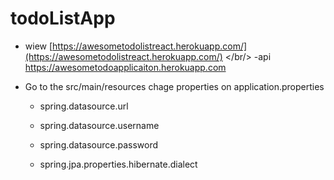 # todoListApp

- wiew [https://awesometodolistreact.herokuapp.com/](https://awesometodolistreact.herokuapp.com/) 
</br/>
-api  https://awesometodoapplicaiton.herokuapp.com


 - Go to the src/main/resources chage properties on application.properties
	- spring.datasource.url
	
	 - spring.datasource.username
	 - spring.datasource.password
	 - spring.jpa.properties.hibernate.dialect
